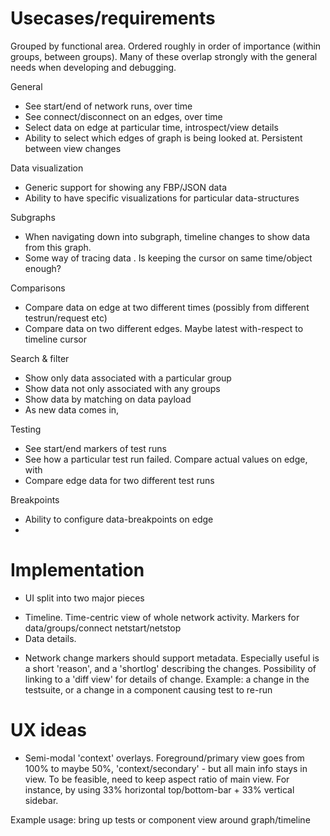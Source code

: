 
# Usecases/requirements

Grouped by functional area. Ordered roughly in order of importance (within groups, between groups).
Many of these overlap strongly with the general needs when developing and debugging.

General

- See start/end of network runs, over time
- See connect/disconnect on an edges, over time
- Select data on edge at particular time, introspect/view details
- Ability to select which edges of graph is being looked at. Persistent between view changes

Data visualization

- Generic support for showing any FBP/JSON data
- Ability to have specific visualizations for particular data-structures

Subgraphs

- When navigating down into subgraph, timeline changes to show data from this graph.
- Some way of tracing data . Is keeping the cursor on same time/object enough?

Comparisons

- Compare data on edge at two different times (possibly from different testrun/request etc)
- Compare data on two different edges. Maybe latest with-respect to timeline cursor

Search & filter

- Show only data associated with a particular group
- Show data not only associated with any groups
- Show data by matching on data payload
- As new data comes in, 

Testing

- See start/end markers of test runs
- See how a particular test run failed. Compare actual values on edge, with 
- Compare edge data for two different test runs

Breakpoints

- Ability to configure data-breakpoints on edge
- 



# Implementation

- UI split into two major pieces
* Timeline. Time-centric view of whole network activity. Markers for data/groups/connect netstart/netstop
* Data details.

- Network change markers should support metadata.
Especially useful is a short 'reason', and a 'shortlog' describing the changes.
Possibility of linking to a 'diff view' for details of change.
Example: a change in the testsuite, or a change in a component causing test to re-run


# UX ideas

- Semi-modal 'context' overlays.
Foreground/primary view goes from 100% to maybe 50%,
'context/secondary' - but all main info stays in view.
To be feasible, need to keep aspect ratio of main view.
For instance, by using 33% horizontal top/bottom-bar + 33% vertical sidebar.

Example usage: bring up tests or component view around graph/timeline


